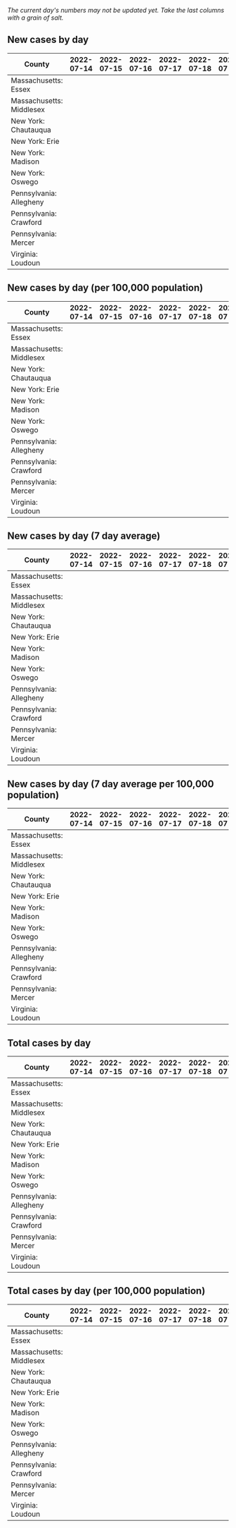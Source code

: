 _The current day's numbers may not be updated yet. Take the last columns with a grain of salt._
## New cases by day

| County | 2022-07-14 | 2022-07-15 | 2022-07-16 | 2022-07-17 | 2022-07-18 | 2022-07-19 | 2022-07-20 |
| --- | --- | --- | --- | --- | --- | --- | --- |
| Massachusetts: Essex |  |  |  |  |  |  |  |
| Massachusetts: Middlesex |  |  |  |  |  |  |  |
| New York: Chautauqua |  |  |  |  |  |  |  |
| New York: Erie |  |  |  |  |  |  |  |
| New York: Madison |  |  |  |  |  |  |  |
| New York: Oswego |  |  |  |  |  |  |  |
| Pennsylvania: Allegheny |  |  |  |  |  |  |  |
| Pennsylvania: Crawford |  |  |  |  |  |  |  |
| Pennsylvania: Mercer |  |  |  |  |  |  |  |
| Virginia: Loudoun |  |  |  |  |  |  |  |

## New cases by day (per 100,000 population)

| County | 2022-07-14 | 2022-07-15 | 2022-07-16 | 2022-07-17 | 2022-07-18 | 2022-07-19 | 2022-07-20 |
| --- | --- | --- | --- | --- | --- | --- | --- |
| Massachusetts: Essex |  |  |  |  |  |  |  |
| Massachusetts: Middlesex |  |  |  |  |  |  |  |
| New York: Chautauqua |  |  |  |  |  |  |  |
| New York: Erie |  |  |  |  |  |  |  |
| New York: Madison |  |  |  |  |  |  |  |
| New York: Oswego |  |  |  |  |  |  |  |
| Pennsylvania: Allegheny |  |  |  |  |  |  |  |
| Pennsylvania: Crawford |  |  |  |  |  |  |  |
| Pennsylvania: Mercer |  |  |  |  |  |  |  |
| Virginia: Loudoun |  |  |  |  |  |  |  |

## New cases by day (7 day average)

| County | 2022-07-14 | 2022-07-15 | 2022-07-16 | 2022-07-17 | 2022-07-18 | 2022-07-19 | 2022-07-20 |
| --- | --- | --- | --- | --- | --- | --- | --- |
| Massachusetts: Essex |  |  |  |  |  |  |  |
| Massachusetts: Middlesex |  |  |  |  |  |  |  |
| New York: Chautauqua |  |  |  |  |  |  |  |
| New York: Erie |  |  |  |  |  |  |  |
| New York: Madison |  |  |  |  |  |  |  |
| New York: Oswego |  |  |  |  |  |  |  |
| Pennsylvania: Allegheny |  |  |  |  |  |  |  |
| Pennsylvania: Crawford |  |  |  |  |  |  |  |
| Pennsylvania: Mercer |  |  |  |  |  |  |  |
| Virginia: Loudoun |  |  |  |  |  |  |  |

## New cases by day (7 day average per 100,000 population)

| County | 2022-07-14 | 2022-07-15 | 2022-07-16 | 2022-07-17 | 2022-07-18 | 2022-07-19 | 2022-07-20 |
| --- | --- | --- | --- | --- | --- | --- | --- |
| Massachusetts: Essex |  |  |  |  |  |  |  |
| Massachusetts: Middlesex |  |  |  |  |  |  |  |
| New York: Chautauqua |  |  |  |  |  |  |  |
| New York: Erie |  |  |  |  |  |  |  |
| New York: Madison |  |  |  |  |  |  |  |
| New York: Oswego |  |  |  |  |  |  |  |
| Pennsylvania: Allegheny |  |  |  |  |  |  |  |
| Pennsylvania: Crawford |  |  |  |  |  |  |  |
| Pennsylvania: Mercer |  |  |  |  |  |  |  |
| Virginia: Loudoun |  |  |  |  |  |  |  |

## Total cases by day

| County | 2022-07-14 | 2022-07-15 | 2022-07-16 | 2022-07-17 | 2022-07-18 | 2022-07-19 | 2022-07-20 |
| --- | --- | --- | --- | --- | --- | --- | --- |
| Massachusetts: Essex |  |  |  |  |  |  | 227255 |
| Massachusetts: Middlesex |  |  |  |  |  |  | 384211 |
| New York: Chautauqua |  |  |  |  |  |  | 26106 |
| New York: Erie |  |  |  |  |  |  | 240121 |
| New York: Madison |  |  |  |  |  |  | 14876 |
| New York: Oswego |  |  |  |  |  |  | 29907 |
| Pennsylvania: Allegheny |  |  |  |  |  |  | 297003 |
| Pennsylvania: Crawford |  |  |  |  |  |  | 21320 |
| Pennsylvania: Mercer |  |  |  |  |  |  | 24898 |
| Virginia: Loudoun |  |  |  |  |  |  | 82654 |

## Total cases by day (per 100,000 population)

| County | 2022-07-14 | 2022-07-15 | 2022-07-16 | 2022-07-17 | 2022-07-18 | 2022-07-19 | 2022-07-20 |
| --- | --- | --- | --- | --- | --- | --- | --- |
| Massachusetts: Essex |  |  |  |  |  |  | 28801.7 |
| Massachusetts: Middlesex |  |  |  |  |  |  | 23838.9 |
| New York: Chautauqua |  |  |  |  |  |  | 20571.6 |
| New York: Erie |  |  |  |  |  |  | 26137.0 |
| New York: Madison |  |  |  |  |  |  | 20969.5 |
| New York: Oswego |  |  |  |  |  |  | 24492.1 |
| Pennsylvania: Allegheny |  |  |  |  |  |  | 24423.7 |
| Pennsylvania: Crawford |  |  |  |  |  |  | 25192.3 |
| Pennsylvania: Mercer |  |  |  |  |  |  | 22753.7 |
| Virginia: Loudoun |  |  |  |  |  |  | 19987.0 |
